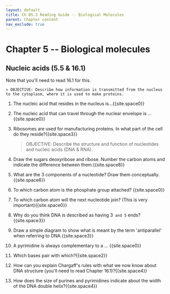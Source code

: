 ```yaml
---
layout: default
title: Ch 05.3 Reading Guide -- Biological Molecules
parent: Chapter content
nav_exclude: true
---
```


# Chapter 5 -- Biological molecules

## Nucleic acids (5.5 & 16.1)

Note that you'll need to read 16.1 for this.

    > OBJECTIVE: Describe how information is transmitted from the nucleus to the cytoplasm, where it is used to make proteins.

1. The nucleic acid that resides in the nucleus is...{{site.space0}}
2. The nucleic acid that can travel through the nuclear envelope is ... {{site.space0}}
3. Ribosomes are used for manufacturing proteins. In what part of the cell do they reside?{{site.space3}}  

    > OBJECTIVE: Describe the structure and function of nucleotides and nucleic acids (DNA & RNA).

1. Draw the sugars deoxyribose and ribose. Number the carbon atoms and indicate the difference between them.{{site.space8}}
2. What are the 3 components of a nucleotide? Draw them conceptually.{{site.space6}}
3. To which carbon atom is the phosphate group attached?  {{site.space0}}
4. To which carbon atom will the next nucleotide join? (This is very important){{site.space0}}
5. Why do you think DNA is described as having 3` and 5` ends?{{site.space3}}
6. Draw a simple diagram to show what is meant by the term 'antiparallel' when referring to DNA.{{site.space3}}
7. A pyrimidine is always complementary to a ... {{site.space0}}
8. Which bases pair with which?{{site.space2}}
9. How can you explain Chargaff's rules with what we now know about DNA structure (you'll need to read Chapter 16.1)?{{site.space4}}
10. How does the size of purines and pyrimidines indicate about the width of the DNA double helix?{{site.space4}}
